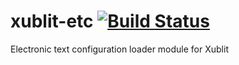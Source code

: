 # xublit-etc [![Build Status](https://travis-ci.org/xublit/xublit-etc.svg?branch=master)](https://travis-ci.org/xublit/xublit-etc)
Electronic text configuration loader module for Xublit
